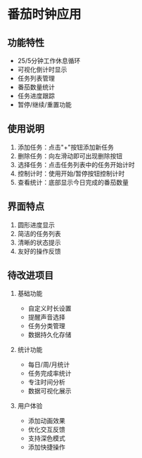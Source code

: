 # 番茄时钟应用

## 功能特性
- 25/5分钟工作休息循环
- 可视化倒计时显示
- 任务列表管理
- 番茄数量统计
- 任务进度跟踪
- 暂停/继续/重置功能

## 使用说明
1. 添加任务：点击"+"按钮添加新任务
2. 删除任务：向左滑动即可出现删除按钮
3. 选择任务：点击任务列表中的任务开始计时
4. 控制计时：使用开始/暂停按钮控制计时
5. 查看统计：底部显示今日完成的番茄数量

## 界面特点
1. 圆形进度显示
2. 简洁的任务列表
3. 清晰的状态提示
4. 友好的操作反馈

## 待改进项目
1. 基础功能
   - 自定义时长设置
   - 提醒声音选择
   - 任务分类管理
   - 数据持久化存储

2. 统计功能
   - 每日/周/月统计
   - 任务完成率统计
   - 专注时间分析
   - 数据可视化展示

3. 用户体验
   - 添加动画效果
   - 优化交互反馈
   - 支持深色模式
   - 添加快捷操作
